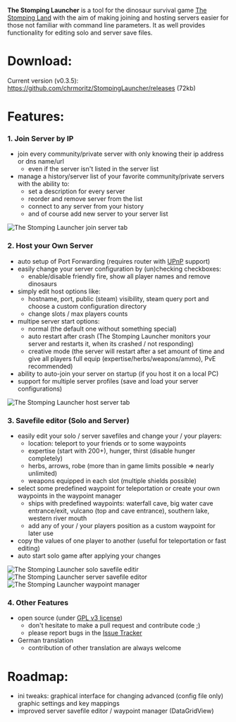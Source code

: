 **The Stomping Launcher** is a tool for the dinosaur survival game [The Stomping Land](http://www.thestompingland.com/) with the aim of making joining and hosting servers easier for those not familiar with command line parameters. It as well provides functionality for editing solo and server save files.

# Download: 

Current version (v0.3.5): https://github.com/chrmoritz/StompingLauncher/releases (72kb)

# Features:

### 1. Join Server by IP
* join every community/private server with only knowing their ip address or dns name/url
  * even if the server isn't listed in the server list
* manage a history/server list of your favorite community/private servers with the ability to:
  * set a description for every server
  * reorder and remove server from the list
  * connect to any server from your history
  * and of course add new server to your server list

![The Stomping Launcher join server tab](https://cloud.githubusercontent.com/assets/1686759/3336080/fa561e72-f822-11e3-9239-2ed76033a290.png)

### 2. Host your Own Server
* auto setup of Port Forwarding (requires router with [UPnP](https://en.wikipedia.org/wiki/Universal_Plug_and_Play) support)
* easily change your server configuration by (un)checking checkboxes:
  * enable/disable friendly fire, show all player names and remove dinosaurs
* simply edit host options like:
  * hostname, port, public (steam) visibility, steam query port and choose a custom configuration directory
  * change slots / max players counts
* multipe server start options:
  * normal (the default one without something special)
  * auto restart after crash (The Stomping Launcher monitors your server and restarts it, when its crashed / not responding)
  * creative mode (the server will restart after a set amount of time and give all players full equip (expertise/herbs/weapons/ammo), PvE recommended)
* ability to auto-join your server on startup (if you host it on a local PC)
* support for multiple server profiles (save and load your server configurations)

![The Stomping Launcher host server tab](https://cloud.githubusercontent.com/assets/1686759/3336083/fa8baa38-f822-11e3-9ba7-439d2395b567.png)

### 3. Savefile editor (Solo and Server)
* easily edit your solo / server savefiles and change your / your players:
  * location: teleport to your friends or to some waypoints
  * expertise (start with 200+), hunger, thirst (disable hunger completely)
  * herbs, arrows, robe (more than in game limits possible => nearly unlimited)
  * weapons equipped in each slot (multiple shields possible)
* select some predefined waypoint for teleportation or create your own waypoints in the waypoint manager
  * ships with predefined waypoints: waterfall cave, big water cave entrance/exit, vulcano (top and cave entrance), southern lake, western river mouth
  * add any of your / your players position as a custom waypoint for later use
* copy the values of one player to another (useful for teleportation or fast editing)
* auto start solo game after applying your changes

![The Stomping Launcher solo savefile editir](https://cloud.githubusercontent.com/assets/1686759/3336082/fa8b55d8-f822-11e3-96c2-3e68bac35306.png)
![The Stomping Launcher server savefile editor](https://cloud.githubusercontent.com/assets/1686759/3336084/fa8c13ec-f822-11e3-87a1-3add20b14b5a.png)
![The Stomping Launcher waypoint manager](https://cloud.githubusercontent.com/assets/1686759/3336085/fa8c2ddc-f822-11e3-9ce9-0f679d4bd2b5.png)

### 4. Other Features
* open source (under [GPL v3 license](LICENCE.txt))
  * don't hesitate to make a pull request and contribute code ;)
  * please report bugs in the [Issue Tracker](https://github.com/chrmoritz/StompingLauncher/issues)
* German translation
  * contribution of other translation are always welcome 

# Roadmap:

* ini tweaks: graphical interface for changing advanced (config file only) graphic settings and key mappings
* improved server savefile editor / waypoint manager (DataGridView)